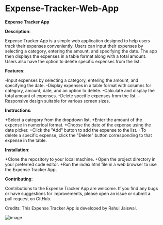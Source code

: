 # Expense-Tracker-Web-App

**Expense Tracker App**

**Description:**

Expense Tracker App is a simple web application designed to help users track their expenses conveniently. Users can input their expenses by selecting a category, entering the amount, and specifying the date. The app then displays the expenses in a table format along with a total amount. Users also have the option to delete specific expenses from the list.

**Features:**

-Input expenses by selecting a category, entering the amount, and specifying the date.
-Display expenses in a table format with columns for category, amount, date, and an option to delete.
-Calculate and display the total amount of expenses.
-Delete specific expenses from the list.
-Responsive design suitable for various screen sizes.

**Instructions:**

+Select a category from the dropdown list.
+Enter the amount of the expense in numerical format.
+Choose the date of the expense using the date picker.
+Click the "Add" button to add the expense to the list.
+To delete a specific expense, click the "Delete" button corresponding to that expense in the table.

**Installation:**

+Clone the repository to your local machine.
+Open the project directory in your preferred code editor.
+Run the index.html file in a web browser to use the Expense Tracker App.

**Contributing:**

Contributions to the Expense Tracker App are welcome. If you find any bugs or have suggestions for improvements, please open an issue or submit a pull request on GitHub.

Credits:
This Expense Tracker App is developed by Rahul Jaiswal.



![image](https://github.com/jaiswalrahul2427/Expense-Tracker-Web-App/assets/133475235/46c01128-d1b5-4e11-a2f5-a081b64f2eee)
